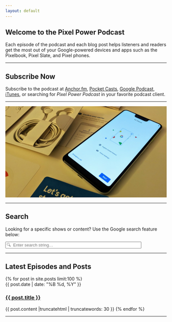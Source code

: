 ```yaml
---
layout: default
---
```


## Welcome to the Pixel Power Podcast

Each episode of the podcast and each blog post helps listeners and readers get the most out of your Google-powered devices and apps such as the Pixelbook, Pixel Slate, and Pixel phones.

<hr>

## Subscribe Now

Subscribe to the podcast at [Anchor.fm](https://anchor.fm/pixelpowerpodcast), [Pocket Casts](https://pca.st/RsNl), [Google Podcast](https://podcasts.google.com/?feed=aHR0cHM6Ly9hbmNob3IuZm0vcy83ZDgyNmI4L3BvZGNhc3QvcnNz), [iTunes](https://podcasts.apple.com/us/podcast/pixel-power-podcast/id1444466814), or searching for _Pixel Power Podcast_ in your favorite podcast client.

<hr>

![OG Pixel Phone](/images/design/og-pixel.jpg)

<hr>

<h2>Search</h2>
Looking for a specific shows or content? Use the Google search feature below:

<p>
  <form method="get" action="http://www.google.com/search" target="_blank">
    <input type="hidden" name="sitesearch" value="pixelpowerpodcast.com" width="500px" />
    <input type="text" name="q" size="50" maxlength="255" placeholder="🔍  Enter search string… " />
  </form>
</p>

<hr>

<h2>Latest Episodes and Posts</h2>
{% for post in site.posts limit:100 %}
<li style='list-style-type: none;'>
{{ post.date | date: "%B %d, %Y" }}<br>
<h3><a href="{{ post.url }}">{{ post.title }}</a></h3>
{{ post.content |truncatehtml | truncatewords: 30 }}
{% endfor %}

<hr>
